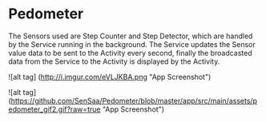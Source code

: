 # Pedometer
The Sensors used are Step Counter and Step Detector, which are handled by the Service running in the background. The Service updates the Sensor value data to be sent to the Activity every second, finally the broadcasted data from the Service to the Activity is displayed by the Activity.

![alt tag] (http://i.imgur.com/eVLJKBA.png "App Screenshot")

![alt tag] (https://github.com/SenSaa/Pedometer/blob/master/app/src/main/assets/pedometer_gif2.gif?raw=true "App Screenshot")

